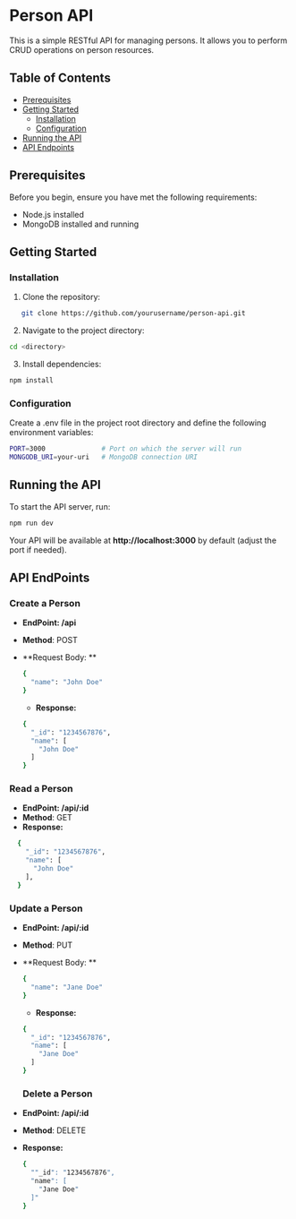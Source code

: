 # Person API

This is a simple RESTful API for managing persons. It allows you to perform CRUD operations on person resources.

## Table of Contents

- [Prerequisites](#prerequisites)
- [Getting Started](#getting-started)
  - [Installation](#installation)
  - [Configuration](#configuration)
- [Running the API](#running-the-api)
- [API Endpoints](#api-endpoints)

## Prerequisites

Before you begin, ensure you have met the following requirements:

- Node.js installed
- MongoDB installed and running

## Getting Started

### Installation

1. Clone the repository:

```bash
   git clone https://github.com/yourusername/person-api.git
```

2. Navigate to the project directory:

```bash
cd <directory>
```

3. Install dependencies:

```bash
npm install
```

### Configuration

Create a .env file in the project root directory and define the following environment variables:

```bash
PORT=3000              # Port on which the server will run
MONGODB_URI=your-uri   # MongoDB connection URI
```

## Running the API

To start the API server, run:

```bash
npm run dev
```

Your API will be available at **http://localhost:3000** by default (adjust the port if needed).

## API EndPoints

### Create a Person

- **EndPoint: /api**
- **Method**: POST
- **Request Body: **

  ```bash
  {
    "name": "John Doe"
  }
  ```

  - **Response:**

  ```bash
  {
    "_id": "1234567876",
    "name": [
      "John Doe"
    ]
  }
  ```

### Read a Person

- **EndPoint: /api/:id**
- **Method**: GET
- **Response:**

```bash
  {
    "_id": "1234567876",
    "name": [
      "John Doe"
    ],
  }
```

### Update a Person

- **EndPoint: /api/:id**
- **Method**: PUT
- **Request Body: **

  ```bash
  {
    "name": "Jane Doe"
  }
  ```

  - **Response:**

  ```bash
  {
    "_id": "1234567876",
    "name": [
      "Jane Doe"
    ]
  }
  ```

  ### Delete a Person

- **EndPoint: /api/:id**
- **Method**: DELETE
- **Response:**

  ```bash
  {
    ""_id": "1234567876",
    "name": [
      "Jane Doe"
    ]"
  }
  ```
